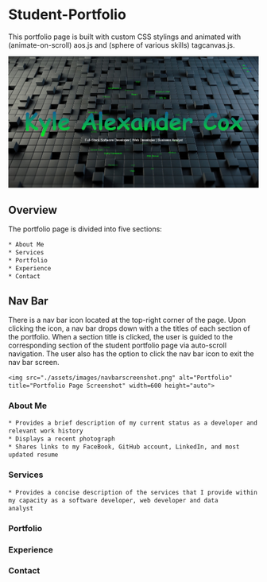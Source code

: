 # Student-Portfolio
This portfolio page is built with custom CSS stylings and animated with (animate-on-scroll) aos.js and (sphere of various skills) tagcanvas.js.

<img src="./assets/images/screenshot.png" alt="Portfolio" title="Portfolio Page Screenshot" width=600 height="auto">

## Overview

The portfolio page is divided into five sections:

    * About Me
    * Services
    * Portfolio
    * Experience
    * Contact
    
## Nav Bar

There is a nav bar icon located at the top-right corner of the page. Upon clicking the icon, a nav bar drops down with a the titles of each section of the portfolio. When a section title is clicked, the user is guided to the corresponding section of the student portfolio page via auto-scroll navigation. The user also has the option to click the nav bar icon to exit the nav bar screen.  
    
    <img src="./assets/images/navbarscreenshot.png" alt="Portfolio" title="Portfolio Page Screenshot" width=600 height="auto">

    
### About Me

    * Provides a brief description of my current status as a developer and relevant work history
    * Displays a recent photograph
    * Shares links to my FaceBook, GitHub account, LinkedIn, and most updated resume
 
### Services

    * Provides a concise description of the services that I provide within my capacity as a software developer, web developer and data           analyst
    
### Portfolio


### Experience


### Contact

